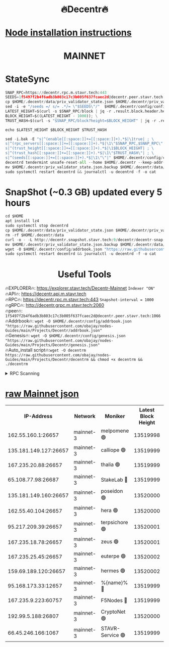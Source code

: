 <h1 align="center"> 🔥Decentr🔥</h1>

[Node installation instructions](https://github.com/obajay/nodes-Guides/tree/main/Projects/Decentr)
=
<h1 align="center"> MAINNET</h1>

# StateSync
```python
SNAP_RPC=https://decentr.rpc.m.stavr.tech:443
SEEDS=1f5497f2b4f6adb3b803c17c3b005f637fcaec2d@decentr.peer.stavr.tech:1066
cp $HOME/.decentr/data/priv_validator_state.json $HOME/.decentr/priv_validator_state.json.backup
sed -i -e "/seeds =/ s/= .*/= \"$SEEDS\"/"  $HOME/.decentr/config/config.toml
LATEST_HEIGHT=$(curl -s $SNAP_RPC/block | jq -r .result.block.header.height); \
BLOCK_HEIGHT=$((LATEST_HEIGHT - 1000)); \
TRUST_HASH=$(curl -s "$SNAP_RPC/block?height=$BLOCK_HEIGHT" | jq -r .result.block_id.hash)

echo $LATEST_HEIGHT $BLOCK_HEIGHT $TRUST_HASH

sed -i.bak -E "s|^(enable[[:space:]]+=[[:space:]]+).*$|\1true| ; \
s|^(rpc_servers[[:space:]]+=[[:space:]]+).*$|\1\"$SNAP_RPC,$SNAP_RPC\"| ; \
s|^(trust_height[[:space:]]+=[[:space:]]+).*$|\1$BLOCK_HEIGHT| ; \
s|^(trust_hash[[:space:]]+=[[:space:]]+).*$|\1\"$TRUST_HASH\"| ; \
s|^(seeds[[:space:]]+=[[:space:]]+).*$|\1\"\"|" $HOME/.decentr/config/config.toml
decentrd tendermint unsafe-reset-all --home $HOME/.decentr --keep-addr-book
mv $HOME/.decentr/priv_validator_state.json.backup $HOME/.decentr/data/priv_validator_state.json
sudo systemctl restart decentrd && journalctl -u decentrd -f -o cat
```
# SnapShot (~0.3 GB) updated every 5 hours
```python
cd $HOME
apt install lz4
sudo systemctl stop decentrd
cp $HOME/.decentr/data/priv_validator_state.json $HOME/.decentr/priv_validator_state.json.backup
rm -rf $HOME/.decentr/data
curl -o - -L http://decentr.snapshot.stavr.tech:9/decentr/decentr-snap.tar.lz4 | lz4 -c -d - | tar -x -C $HOME/.decentr --strip-components 2
mv $HOME/.decentr/priv_validator_state.json.backup $HOME/.decentr/data/priv_validator_state.json
wget -O $HOME/.decentr/config/addrbook.json "https://raw.githubusercontent.com/obajay/nodes-Guides/main/Projects/Decentr/addrbook.json"
sudo systemctl restart decentrd && journalctl -u decentrd -f -o cat
```

 <h1 align="center"> Useful Tools</h1>

🔥EXPLORER🔥:     https://explorer.stavr.tech/Decentr-Mainnet        `Indexer "ON"` \
🔥API🔥:          https://decentr.api.m.stavr.tech \
🔥RPC🔥:          https://decentr.rpc.m.stavr.tech:443              `Snapshot-interval = 1000` \
🔥gRPC🔥:         http://decentr.grpc.m.stavr.tech:2060 \
🔥peer🔥:         `1f5497f2b4f6adb3b803c17c3b005f637fcaec2d@decentr.peer.stavr.tech:1066` \
🔥Addrbook🔥:  `wget -O $HOME/.decentr/config/addrbook.json "https://raw.githubusercontent.com/obajay/nodes-Guides/main/Projects/Decentr/addrbook.json"` \
🔥Genesis🔥:  `wget -O $HOME/.decentr/config/genesis.json "https://raw.githubusercontent.com/obajay/nodes-Guides/main/Projects/Decentr/genesis.json"` \
🔥Auto_install script🔥:`wget -O decentrm https://raw.githubusercontent.com/obajay/nodes-Guides/main/Projects/Decentr/decentrm && chmod +x decentrm && ./decentrm`

<details>
<summary>RPC Scanning</summary>

<h2 align="center"> We scan nodes in real time every 4 hours. And we provide the final result of RPC endpoints.
We cannot influence the operation of these nodes in any way. </h2>


```python
If Voting Power is higher than 0 --> then the Node is a validator of the network and may be subject to attack and be a potential threat to the chain.
```
```python
We marked such validators with a red symbol
```

</details>

[raw Mainnet json](https://rpc-check.decentrm.stavr.tech/decentrm/rpc-decentrm-result.json)
=



<table><tr><th>IP-Address</th><th>Network</th><th>Moniker</th><th>Latest Block Height</th><th>Earliest Block Height</th><th>Catching Up</th><th>Tx Index</th><th>Voting Power</th><th>Scan Time</th></tr><tr><td>162.55.160.1:26657</td><td>mainnet-3</td><td>melpomene 🟢</td><td>13519998</td><td>1688950</td><td>False</td><td>on</td><td>0</td><td>2024-03-28T00:29:40.690663590UTC</td></tr><tr><td>135.181.149.127:26657</td><td>mainnet-3</td><td>calliope 🟢</td><td>13519999</td><td>1688950</td><td>False</td><td>on</td><td>0</td><td>2024-03-28T00:29:45.645560032UTC</td></tr><tr><td>167.235.20.88:26657</td><td>mainnet-3</td><td>thalia 🟢</td><td>13519999</td><td>1688950</td><td>False</td><td>on</td><td>0</td><td>2024-03-28T00:29:48.852111868UTC</td></tr><tr><td>65.108.77.98:26687</td><td>mainnet-3</td><td>StakeLab 🔴</td><td>13519999</td><td>1688950</td><td>False</td><td>on</td><td>5454058</td><td>2024-03-28T00:29:49.143190315UTC</td></tr><tr><td>135.181.149.160:26657</td><td>mainnet-3</td><td>poseidon 🟢</td><td>13520000</td><td>1688950</td><td>False</td><td>on</td><td>0</td><td>2024-03-28T00:29:52.092242357UTC</td></tr><tr><td>162.55.40.104:26657</td><td>mainnet-3</td><td>hera 🟢</td><td>13520000</td><td>1688950</td><td>False</td><td>on</td><td>0</td><td>2024-03-28T00:29:52.312532341UTC</td></tr><tr><td>95.217.209.39:26657</td><td>mainnet-3</td><td>terpsichore 🟢</td><td>13520001</td><td>1688950</td><td>False</td><td>on</td><td>0</td><td>2024-03-28T00:29:56.693141014UTC</td></tr><tr><td>167.235.18.78:26657</td><td>mainnet-3</td><td>zeus 🟢</td><td>13520001</td><td>1688950</td><td>False</td><td>on</td><td>0</td><td>2024-03-28T00:30:00.977807164UTC</td></tr><tr><td>167.235.25.45:26657</td><td>mainnet-3</td><td>euterpe 🟢</td><td>13520002</td><td>1688950</td><td>False</td><td>on</td><td>0</td><td>2024-03-28T00:30:03.301918517UTC</td></tr><tr><td>159.69.189.120:26657</td><td>mainnet-3</td><td>hermes 🟢</td><td>13520002</td><td>1688950</td><td>False</td><td>on</td><td>0</td><td>2024-03-28T00:30:05.563026365UTC</td></tr><tr><td>95.168.173.33:12657</td><td>mainnet-3</td><td>%{name}% 🔴</td><td>13519999</td><td>8964001</td><td>False</td><td>on</td><td>4281122</td><td>2024-03-28T00:29:46.408581457UTC</td></tr><tr><td>167.235.9.223:60757</td><td>mainnet-3</td><td>F5Nodes 🔴</td><td>13519999</td><td>12380001</td><td>False</td><td>off</td><td>562</td><td>2024-03-28T00:29:46.609231834UTC</td></tr><tr><td>192.99.5.188:26807</td><td>mainnet-3</td><td>CryptoNet 🟢</td><td>13520000</td><td>13242001</td><td>False</td><td>on</td><td>0</td><td>2024-03-28T00:29:51.791780989UTC</td></tr><tr><td>66.45.246.166:1067</td><td>mainnet-3</td><td>STAVR-Service 🟢</td><td>13519999</td><td>13518001</td><td>False</td><td>on</td><td>0</td><td>2024-03-28T00:29:46.176705257UTC</td></tr></table>
